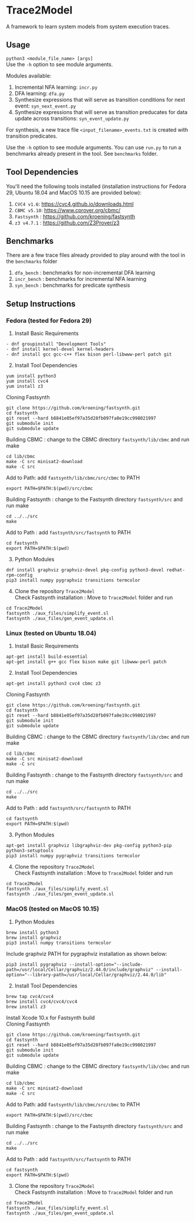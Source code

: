 # Trace2Model
A framework to learn system models from system execution traces.

## Usage
`python3 <module_file_name> [args]`<br/>
Use the `-h` option to see module arguments.

Modules available:
1. Incremental NFA learning: `incr.py`
2. DFA learning: `dfa.py`
3. Synthesize expressions that will serve as transition conditions for next event: `syn_next_event.py`
4. Synthesize expressions that will serve as transition preducates for data update across transitions: `syn_event_update.py`

For synthesis, a new trace file `<input_filename>_events.txt` is created with transition predicates.

Use the `-h` option to see module arguments. You can use `run.py` to run a benchmarks already present in the tool. See `benchmarks` folder.

## Tool Dependencies
You'll need the following tools installed (installation instructions for Fedora 29, Ubuntu 18.04 and MacOS 10.15 are provided below):
1. `CVC4 v1.6`: https://cvc4.github.io/downloads.html
2. `CBMC v5.10`: https://www.cprover.org/cbmc/
3. `Fastsynth` : https://github.com/kroening/fastsynth
4. `z3 v4.7.1` : https://github.com/Z3Prover/z3

## Benchmarks
There are a few trace files already provided to play around with the tool in the `benchmarks` folder
1. `dfa_bench` : benchmarks for non-incremental DFA learning
2. `incr_bench` : benchmarks for incremental NFA learning
3. `syn_bench` : benchmarks for predicate synthesis

## Setup Instructions

### Fedora (tested for Fedora 29)

1. Install Basic Requirements

~~~
- dnf groupinstall "Development Tools"
- dnf install kernel-devel kernel-headers
- dnf install gcc gcc-c++ flex bison perl-libwww-perl patch git
~~~

2. Install Tool Dependencies
~~~
yum install python3
yum install cvc4
yum install z3
~~~

Cloning Fastsynth
~~~
git clone https://github.com/kroening/fastsynth.git
cd fastsynth
git reset --hard b8841e05ef97a35d28fb097fa0e19cc998021997
git submodule init
git submodule update
~~~

Building CBMC : change to the CBMC directory `fastsynth/lib/cbmc` and run make
~~~
cd lib/cbmc
make -C src minisat2-download
make -C src
~~~

Add to Path: add `fastsynth/lib/cbmc/src/cbmc` to PATH
~~~
export PATH=$PATH:$(pwd)/src/cbmc
~~~

Building Fastsynth : change to the Fastsynth directory `fastsynth/src` and run make
~~~
cd ../../src
make
~~~

Add to Path : add `fastsynth/src/fastsynth` to PATH
~~~
cd fastsynth
export PATH=$PATH:$(pwd)
~~~

3. Python Modules
~~~
dnf install graphviz graphviz-devel pkg-config python3-devel redhat-rpm-config
pip3 install numpy pygraphviz transitions termcolor
~~~

4. Clone the repository `Trace2Model`<br/>
Check Fastsynth installation : Move to `Trace2Model` folder and run
~~~
cd Trace2Model
fastsynth ./aux_files/simplify_event.sl
fastsynth ./aux_files/gen_event_update.sl
~~~


### Linux (tested on Ubuntu 18.04)

1. Install Basic Requirements
~~~
apt-get install build-essential
apt-get install g++ gcc flex bison make git libwww-perl patch
~~~

2. Install Tool Dependencies
~~~
apt-get install python3 cvc4 cbmc z3
~~~

Cloning Fastsynth
~~~
git clone https://github.com/kroening/fastsynth.git
cd fastsynth
git reset --hard b8841e05ef97a35d28fb097fa0e19cc998021997
git submodule init
git submodule update
~~~

Building CBMC : change to the CBMC directory `fastsynth/lib/cbmc` and run make
~~~
cd lib/cbmc
make -C src minisat2-download
make -C src
~~~

Building Fastsynth : change to the Fastsynth directory `fastsynth/src` and run make
~~~
cd ../../src
make
~~~

Add to Path : add `fastsynth/src/fastsynth` to PATH
~~~
cd fastsynth
export PATH=$PATH:$(pwd)
~~~

3. Python Modules
~~~
apt-get install graphviz libgraphviz-dev pkg-config python3-pip python3-setuptools
pip3 install numpy pygraphviz transitions termcolor
~~~

4. Clone the repository `Trace2Model`<br/>
Check Fastsynth installation : Move to `Trace2Model` folder and run
~~~
cd Trace2Model
fastsynth ./aux_files/simplify_event.sl
fastsynth ./aux_files/gen_event_update.sl
~~~




### MacOS (tested on MacOS 10.15)

1. Python Modules
~~~
brew install python3
brew install graphviz
pip3 install numpy transitions termcolor
~~~
Include graphviz PATH for pygraphviz installation as shown below:
~~~
pip3 install pygraphviz --install-option="--include-path=/usr/local/Cellar/graphviz/2.44.0/include/graphviz" --install-option="--library-path=/usr/local/Cellar/graphviz/2.44.0/lib"
~~~

2. Install Tool Dependencies
~~~
brew tap cvc4/cvc4
brew install cvc4/cvc4/cvc4
brew install z3
~~~

Install Xcode 10.x for Fastsynth build<br/>
Cloning Fastsynth
~~~
git clone https://github.com/kroening/fastsynth.git
cd fastsynth
git reset --hard b8841e05ef97a35d28fb097fa0e19cc998021997
git submodule init
git submodule update
~~~

Building CBMC : change to the CBMC directory `fastsynth/lib/cbmc` and run make
~~~
cd lib/cbmc
make -C src minisat2-download
make -C src
~~~

Add to Path: add `fastsynth/lib/cbmc/src/cbmc` to PATH
~~~
export PATH=$PATH:$(pwd)/src/cbmc
~~~

Building Fastsynth : change to the Fastsynth directory `fastsynth/src` and run make
~~~
cd ../../src
make
~~~

Add to Path : add `fastsynth/src/fastsynth` to PATH
~~~
cd fastsynth
export PATH=$PATH:$(pwd)
~~~


3. Clone the repository `Trace2Model`<br/>
Check Fastsynth installation : Move to `Trace2Model` folder and run
~~~
cd Trace2Model
fastsynth ./aux_files/simplify_event.sl
fastsynth ./aux_files/gen_event_update.sl
~~~

